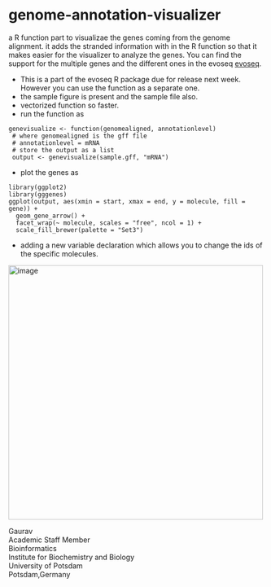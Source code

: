 # genome-annotation-visualizer

a R function part to visualizae the genes coming from the genome alignment. it adds the stranded information with in the R function so that it makes easier for the visualizer to analyze the genes. You can find the support for the multiple genes and the different ones in the evoseq [evoseq](https://github.com/sablokgaurav/evoseq-genome-informatics). 

- This is a part of the evoseq R package due for release next week. However you can use the function as a separate one.
- the sample figure is present and the sample file also. 
- vectorized function so faster.
- run the function as 
```
genevisualize <- function(genomealigned, annotationlevel)
 # where genomealigned is the gff file 
 # annotationlevel = mRNA
 # store the output as a list 
 output <- genevisualize(sample.gff, "mRNA")
```
- plot the genes as 
```
library(ggplot2)
library(gggenes)
ggplot(output, aes(xmin = start, xmax = end, y = molecule, fill = gene)) +
  geom_gene_arrow() +
  facet_wrap(~ molecule, scales = "free", ncol = 1) +
  scale_fill_brewer(palette = "Set3")
```
- adding a new variable declaration which allows you to change the ids of the specific molecules.

<img src="https://github.com/sablokgaurav/genome-annotation-visualizer/blob/main/genome-annotation-visualizer-new.png" alt="image" width="500" height="auto" align = "center">

Gaurav \
Academic Staff Member \
Bioinformatics \
Institute for Biochemistry and Biology \
University of Potsdam \
Potsdam,Germany


